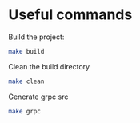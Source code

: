 # Useful commands

Build the project:
``` bash
make build
```

Clean the build directory
``` bash
make clean
```

Generate grpc src
``` bash
make grpc
```
